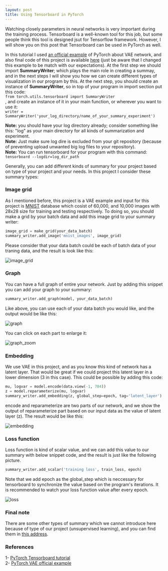 ```yaml
---
layout: post
title: Using Tensorboard in PyTorch
---
```


Watching closely parameters in neural networks is very important during the training process. Tensorboard is a well-known tool for this job, but some people think this tool is designed jsut for Tensorflow framework. However, I will show you on this post that Tensorboard can be used in PyTorch as well.

In this tutorial I used [an official example](https://github.com/pytorch/examples/tree/master/vae) of PyTorch about VAE network, and also final code of this project is available [here](https://github.com/mrhajbabaei/pytorch-tensorboard) (just be aware that I changed this example to be match with our expectations). At the first step we should import **SummaryWriter**; which plays the main role in creating a summay, and in the next steps I will show you how we can create different types of visualization in our program by this. At the next step, you should create an instance of **SummaryWriter**, so in top of your program in import section put this code:   
`from torch.utils.tensorboard import SummaryWriter`    
, and create an instance of it in your main function, or wherever you want to use it:    
`writer = SummaryWriter('your_log_directory/name_of_your_summary_experiment')`

**Note:** you should have your log directory already; consider something like this: "log" as your main directory for all kinds of summarization and experiment.    
**Note:** Just make sure log dire is excluded from your git repository (because of preventing upload unwanted big log files to your repository).  
**Note:** You can run tensorboard for your program with this command: `tensorboard --logdir=log_dir_path`

Generally, you can add different kinds of summary for your project based on type of your project and your needs. In this project I consider these summary types:
### Image grid   
As I mentioned before, this project is a VAE example and input for this project is [MNIST](http://yann.lecun.com/exdb/mnist/) database which cosist of 60,000, and 10,000 images with 28x28 size for training and testing respectively. To doing so, you should make a grid by your batch data and add this image grid to your summary writer:   
```python
image_grid = make_grid(your_data_batch)  
summary_writer.add_image('mnist_images', image_grid)
```
Please consider that your data batch could be each of batch data of your traning data, and the result is look like this:

![image_grid](https://user-images.githubusercontent.com/25500417/89778472-d65cd300-db22-11ea-8933-3b4825088f38.png)


### Graph  
You can have a full graph of entire your network. Just by adding this snippet you can add your graph to your summary:
```python
summary_writer.add_graph(model, your_data_batch)
```
Like above, you can use each of your data batch you would like, and the output would be like this:

![graph](https://user-images.githubusercontent.com/25500417/89778404-b3322380-db22-11ea-91fa-6bbcedd301cd.png)

You can click on each part to enlarge it:

![graph_zoom](https://user-images.githubusercontent.com/25500417/89778454-cc3ad480-db22-11ea-9acf-a774b11e8689.png)


### Embedding

We use VAE in this project, and as you know this kind of network has a latent layer. That would be great if we could project this latent layer in a lower dimension (3 in this case). This could be possible by adding this code:

```python
mu, logvar = model.encode(data.view(-1, 784))
z = model.reparameterize(mu, logvar)
summary_writer.add_embedding(z, global_step=epoch, tag='latent_layer')
```
encode and reparameterize are two parts of our network, and we show the output of reparameterize part based on our input data as the value of latent layer (z). The result would be like this: 

![embedding](https://user-images.githubusercontent.com/25500417/89778344-9564be80-db22-11ea-8fd7-f7b8a38468d9.png)


### Loss function

Loss function is kind of scalar value, and we can add this value to our summary with below snippet code, and the result is just like the following picture.

```python
summary_writer.add_scalar('training loss', train_loss, epoch)
```
Note that we add epoch as the global_step which is neccessary for tensorboard to synchronize the value based on the program's iterations. It is recommended to watch your loss function value after every epoch.

![loss](https://user-images.githubusercontent.com/25500417/89778514-e674b280-db22-11ea-8cdb-a63c6740d992.png)


### Final note

There are some other types of summary which we cannot introduce here because of type of our project (unsupervised learning), and you can find them in [this address](https://pytorch.org/docs/stable/tensorboard.html).

### References
1- [PyTorch Tensorboard tutorial](https://pytorch.org/tutorials/intermediate/tensorboard_tutorial.html)   
2- [PyTorch VAE official example](https://github.com/pytorch/examples/tree/master/vae)